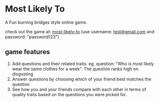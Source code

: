 # Most Likely To
A Fun burning bridges style online game.

check out the game at: [most-likely-to](https://most-likely-to.netlify.app/) (use username: test@gmail.com and password: "password123")

## game features
1. Add questions and their related traits. 
      eg. question: "Who is most likely wear the same clothes for a week". The question ranks high on disgusting
2. Answer questions by choosing which of your friend best matches the question
3. See how you and your friends compare with each other in terms of quality traits based on the questions you were picked for.
